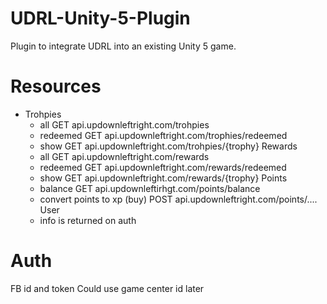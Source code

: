 # UDRL-Unity-5-Plugin
Plugin to integrate UDRL into an existing Unity 5 game. 

# Resources
- Trohpies
  - all GET api.updownleftright.com/trohpies
  - redeemed GET api.updownleftright.com/trophies/redeemed 
  - show GET api.updownleftright.com/trohpies/{trophy}
Rewards
  - all GET api.updownleftright.com/rewards
  - redeemed GET api.updownleftright.com/rewards/redeemed
  - show GET api.updownleftright.com/rewards/{trophy}
Points
  - balance GET api.updownleftirhgt.com/points/balance
  - convert points to xp (buy) POST api.updownleftright.com/points/....
User
  - info is returned on auth

# Auth
FB id and token
Could use game center id later
